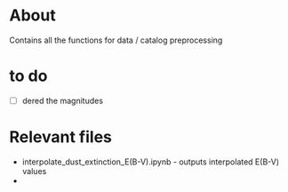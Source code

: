 # About
Contains all the functions for data / catalog preprocessing 

# to do 
- [ ] dered the magnitudes 

# Relevant files
* interpolate_dust_extinction_E(B-V).ipynb - outputs interpolated E(B-V) values
* 

